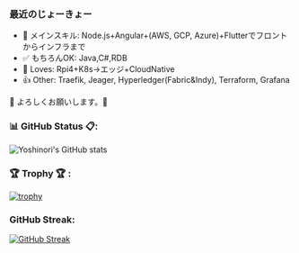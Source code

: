 
<!--
**yoshinori-koide/yoshinori-koide** is a ✨ _special_ ✨ repository because its `README.md` (this file) appears on your GitHub profile.

Here are some ideas to get you started:

- 🔭 I’m currently working on ...
- 🌱 I’m currently learning ...
- 👯 I’m looking to collaborate on ...
- 🤔 I’m looking for help with ...
- 💬 Ask me about ...
- 📫 How to reach me: ...
- 😄 Pronouns: ...
- ⚡ Fun fact: ...
-->

### 最近のじょーきょー

- 💬 メインスキル: Node.js+Angular+(AWS, GCP, Azure)+Flutterでフロントからインフラまで
- ✅ もちろんOK: Java,C#,RDB
- 🥰 Loves: Rpi4+K8s→エッジ+CloudNative
- 👍 Other: Traefik, Jeager, Hyperledger(Fabric&Indy), Terraform, Grafana

🙇 よろしくお願いします。🙇


### 📊 GitHub Status 📋:

![Yoshinori's GitHub stats](https://github-readme-stats.vercel.app/api?custom_title=Yoshinori's%20GitHub%20Status&username=yoshinori-koide&count_private=true&show_icons=true&theme=radical)

### 🏆 Trophy 🏆 :

[![trophy](https://github-profile-trophy.vercel.app/?username=yoshinori-koide&theme=onedark&row=2&column=4)](https://github.com/ryo-ma/github-profile-trophy)

### GitHub Streak:
[![GitHub Streak](http://github-readme-streak-stats.herokuapp.com?user=yoshinori-koide&theme=onedark_duo)](https://git.io/streak-stats)
